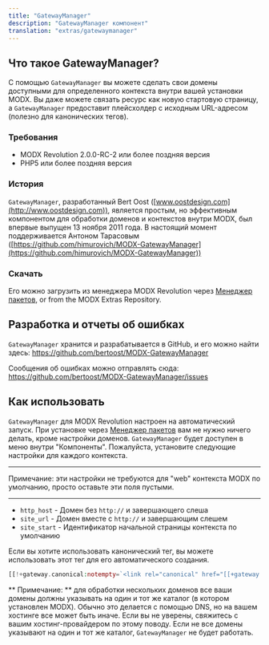 ```yaml
---
title: "GatewayManager"
description: "GatewayManager компонент"
translation: "extras/gatewaymanager"
---
```


## Что такое GatewayManager?

С помощью `GatewayManager` вы можете сделать свои домены доступными для определенного контекста внутри вашей установки MODX. Вы даже можете связать ресурс как новую стартовую страницу, а `GatewayManager` предоставит плейсхолдер с исходным URL-адресом (полезно для канонических тегов). 

### Требования

- MODX Revolution 2.0.0-RC-2 или более поздняя версия
- PHP5 или более поздняя версия

### История

`GatewayManager`, разработанный Bert Oost ([www.oostdesign.com](http://www.oostdesign.com)), является простым, но эффективным компонентом для обработки доменов и контекстов внутри MODX, был впервые выпущен 13 ноября 2011 года. 
В настоящий момент поддерживается Антоном Тарасовым ([https://github.com/himurovich/MODX-GatewayManager](https://github.com/himurovich/MODX-GatewayManager))

### Скачать

Его можно загрузить из менеджера MODX Revolution через [Менеджер пакетов](building-sites/extras "Менеджер пакетов"), or from the MODX Extras Repository.

## Разработка и отчеты об ошибках 

`GatewayManager` хранится и разрабатывается в GitHub, и его можно найти здесь: <https://github.com/bertoost/MODX-GatewayManager>

Сообщения об ошибках можно отправлять сюда:  <https://github.com/bertoost/MODX-GatewayManager/issues>

## Как использовать

`GatewayManager` для MODX Revolution настроен на автоматический запуск. При установке через [Менеджер пакетов](building-sites/extras) вам не нужно ничего делать, кроме настройки доменов. `GatewayManager` будет доступен в меню внутри "Компоненты". Пожалуйста, установите следующие настройки для каждого контекста. 

---

Примечание: эти настройки не требуются для "web" контекста MODX по умолчанию, просто оставьте эти поля пустыми. 

---

- `http_host` - Домен без `http://` и завершающего слеша
- `site_url` - Домен вместе с  `http://` и завершающим слешем
- `site_start` - Идентификатор начальной страницы контекста по умолчанию 

Если вы хотите использовать канонический тег, вы можете использовать этот тег для его автоматического создания. 

``` php
[[!+gateway.canonical:notempty=`<link rel="canonical" href="[[+gateway.canonical]]" />`]]
```

** Примечание: ** для обработки нескольких доменов все ваши домены должны указывать на один и тот же каталог (в котором установлен MODX). Обычно это делается с помощью DNS, но на вашем хостинге все может быть иначе. Если вы не уверены, свяжитесь с вашим хостинг-провайдером по этому поводу. Если не все домены указывают на один и тот же каталог, `GatewayManager` не будет работать. 
